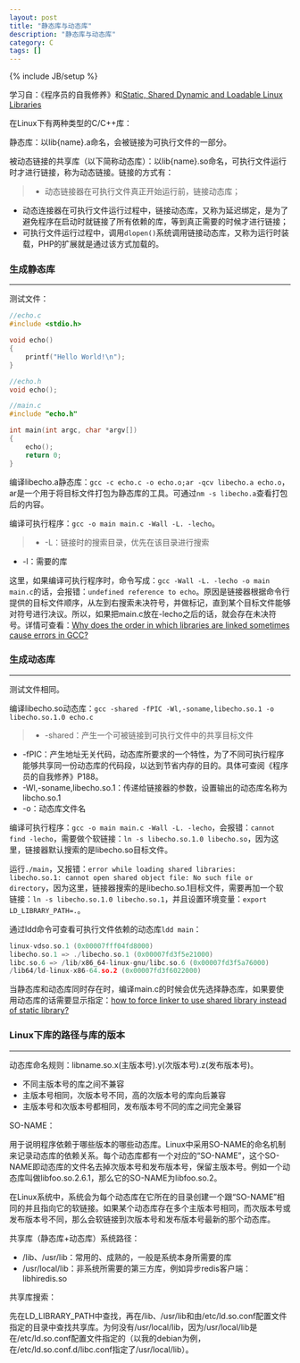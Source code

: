 ```yaml
---
layout: post
title: "静态库与动态库"
description: "静态库与动态库"
category: C
tags: []
---
```

{% include JB/setup %}

学习自：《程序员的自我修养》和[Static, Shared Dynamic and Loadable Linux Libraries](http://www.yolinux.com/TUTORIALS/LibraryArchives-StaticAndDynamic.html)

在Linux下有两种类型的C/C++库：

静态库：以lib{name}.a命名，会被链接为可执行文件的一部分。

被动态链接的共享库（以下简称动态库）：以lib{name}.so命名，可执行文件运行时才进行链接，称为动态链接。链接的方式有：

> * 动态链接器在可执行文件真正开始运行前，链接动态库；
* 动态连接器在可执行文件运行过程中，链接动态库，又称为延迟绑定，是为了避免程序在启动时就链接了所有依赖的库，等到真正需要的时候才进行链接；
* 可执行文件运行过程中，调用`dlopen()`系统调用链接动态库，又称为运行时装载，PHP的扩展就是通过该方式加载的。

<!--more-->

### 生成静态库
- - -

测试文件：

```c
//echo.c
#include <stdio.h>

void echo()
{
    printf("Hello World!\n");
}
```

```c
//echo.h
void echo();
```

```c
//main.c
#include "echo.h"

int main(int argc, char *argv[])
{
    echo();
    return 0;
}
```

编译libecho.a静态库：`gcc -c echo.c -o echo.o;ar -qcv libecho.a echo.o`，ar是一个用于将目标文件打包为静态库的工具。可通过`nm -s libecho.a`查看打包后的内容。

编译可执行程序：`gcc -o main main.c -Wall -L. -lecho`。

> * -L：链接时的搜索目录，优先在该目录进行搜索
* -l：需要的库

这里，如果编译可执行程序时，命令写成：`gcc -Wall -L. -lecho -o main main.c`的话，会报错：`undefined reference to echo`。原因是链接器根据命令行提供的目标文件顺序，从左到右搜索未决符号，并做标记，直到某个目标文件能够对符号进行决议。所以，如果把main.c放在-lecho之后的话，就会存在未决符号。详情可查看：[Why does the order in which libraries are linked sometimes cause errors in GCC?](http://stackoverflow.com/questions/45135/why-does-the-order-in-which-libraries-are-linked-sometimes-cause-errors-in-gcc)

### 生成动态库
- - -

测试文件相同。

编译libecho.so动态库：`gcc -shared -fPIC -Wl,-soname,libecho.so.1 -o libecho.so.1.0 echo.c`

> * -shared：产生一个可被链接到可执行文件中的共享目标文件
* -fPIC：产生地址无关代码，动态库所要求的一个特性，为了不同可执行程序能够共享同一份动态库的代码段，以达到节省内存的目的。具体可查阅《程序员的自我修养》P188。
* -Wl,-soname,libecho.so.1：传递给链接器的参数，设置输出的动态库名称为libcho.so.1
* -o：动态库文件名

编译可执行程序：`gcc -o main main.c -Wall -L. -lecho`，会报错：`cannot find -lecho`，需要做个软链接：`ln -s libecho.so.1.0 libecho.so`，因为这里，链接器默认搜索的是libecho.so目标文件。

运行`./main`，又报错：`error while loading shared libraries: libecho.so.1: cannot open shared object file: No such file or directory`，因为这里，链接器搜索的是libecho.so.1目标文件，需要再加一个软链接：`ln -s libecho.so.1.0 libecho.so.1`，并且设置环境变量：`export LD_LIBRARY_PATH=.`。

通过ldd命令可查看可执行文件依赖的动态库`ldd main`：

```c
linux-vdso.so.1 (0x00007fff04fd8000)
libecho.so.1 => ./libecho.so.1 (0x00007fd3f5e21000)
libc.so.6 => /lib/x86_64-linux-gnu/libc.so.6 (0x00007fd3f5a76000)
/lib64/ld-linux-x86-64.so.2 (0x00007fd3f6022000)
```

当静态库和动态库同时存在时，编译main.c的时候会优先选择静态库，如果要使用动态库的话需要显示指定：[how to force linker to use shared library instead of static library?](http://stackoverflow.com/questions/4422493/how-to-force-linker-to-use-shared-library-instead-of-static-library)

### Linux下库的路径与库的版本
- - -

动态库命名规则：libname.so.x(主版本号).y(次版本号).z(发布版本号)。

* 不同主版本号的库之间不兼容
* 主版本号相同，次版本号不同，高的次版本号的库向后兼容
* 主版本号和次版本号都相同，发布版本号不同的库之间完全兼容

SO-NAME：

用于说明程序依赖于哪些版本的哪些动态库。Linux中采用SO-NAME的命名机制来记录动态库的依赖关系。每个动态库都有一个对应的“SO-NAME”，这个SO-NAME即动态库的文件名去掉次版本号和发布版本号，保留主版本号。例如一个动态库叫做libfoo.so.2.6.1，那么它的SO-NAME为libfoo.so.2。

在Linux系统中，系统会为每个动态库在它所在的目录创建一个跟“SO-NAME”相同的并且指向它的软链接。如果某个动态库存在多个主版本号相同，而次版本号或发布版本号不同，那么会软链接到次版本号和发布版本号最新的那个动态库。

共享库（静态库+动态库）系统路径：

* /lib、/usr/lib：常用的、成熟的，一般是系统本身所需要的库
* /usr/local/lib：非系统所需要的第三方库，例如异步redis客户端：libhiredis.so

共享库搜索：

先在LD_LIBRARY_PATH中查找，再在/lib、/usr/lib和由/etc/ld.so.conf配置文件指定的目录中查找共享库。为何没有/usr/local/lib，因为/usr/local/lib是在/etc/ld.so.conf配置文件指定的（以我的debian为例，在/etc/ld.so.conf.d/libc.conf指定了/usr/local/lib）。

